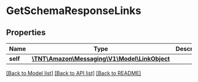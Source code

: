 # GetSchemaResponseLinks

## Properties
Name | Type | Description | Notes
------------ | ------------- | ------------- | -------------
**self** | [**\TNT\Amazon\Messaging\V1\Model\LinkObject**](LinkObject.md) |  | 

[[Back to Model list]](../README.md#documentation-for-models) [[Back to API list]](../README.md#documentation-for-api-endpoints) [[Back to README]](../README.md)


